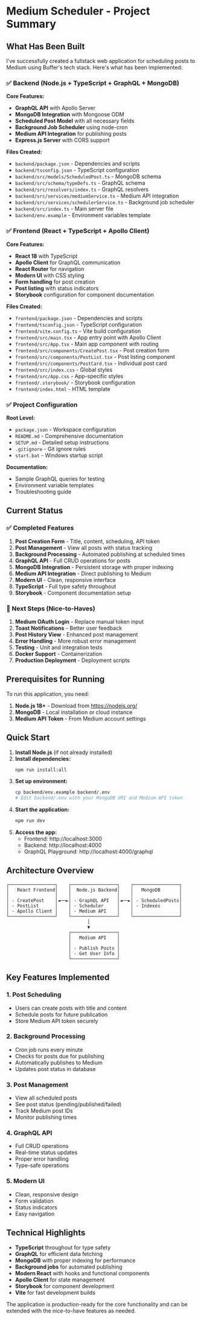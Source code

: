 # Medium Scheduler - Project Summary

## What Has Been Built

I've successfully created a fullstack web application for scheduling posts to Medium using Buffer's tech stack. Here's what has been implemented:

### ✅ Backend (Node.js + TypeScript + GraphQL + MongoDB)

**Core Features:**
- **GraphQL API** with Apollo Server
- **MongoDB Integration** with Mongoose ODM
- **Scheduled Post Model** with all necessary fields
- **Background Job Scheduler** using node-cron
- **Medium API Integration** for publishing posts
- **Express.js Server** with CORS support

**Files Created:**
- `backend/package.json` - Dependencies and scripts
- `backend/tsconfig.json` - TypeScript configuration
- `backend/src/models/ScheduledPost.ts` - MongoDB schema
- `backend/src/schema/typeDefs.ts` - GraphQL schema
- `backend/src/resolvers/index.ts` - GraphQL resolvers
- `backend/src/services/mediumService.ts` - Medium API integration
- `backend/src/services/schedulerService.ts` - Background job scheduler
- `backend/src/index.ts` - Main server file
- `backend/env.example` - Environment variables template

### ✅ Frontend (React + TypeScript + Apollo Client)

**Core Features:**
- **React 18** with TypeScript
- **Apollo Client** for GraphQL communication
- **React Router** for navigation
- **Modern UI** with CSS styling
- **Form handling** for post creation
- **Post listing** with status indicators
- **Storybook** configuration for component documentation

**Files Created:**
- `frontend/package.json` - Dependencies and scripts
- `frontend/tsconfig.json` - TypeScript configuration
- `frontend/vite.config.ts` - Vite build configuration
- `frontend/src/main.tsx` - App entry point with Apollo Client
- `frontend/src/App.tsx` - Main app component with routing
- `frontend/src/components/CreatePost.tsx` - Post creation form
- `frontend/src/components/PostList.tsx` - Post listing component
- `frontend/src/components/PostCard.tsx` - Individual post card
- `frontend/src/index.css` - Global styles
- `frontend/src/App.css` - App-specific styles
- `frontend/.storybook/` - Storybook configuration
- `frontend/index.html` - HTML template

### ✅ Project Configuration

**Root Level:**
- `package.json` - Workspace configuration
- `README.md` - Comprehensive documentation
- `SETUP.md` - Detailed setup instructions
- `.gitignore` - Git ignore rules
- `start.bat` - Windows startup script

**Documentation:**
- Sample GraphQL queries for testing
- Environment variable templates
- Troubleshooting guide

## Current Status

### ✅ Completed Features
1. **Post Creation Form** - Title, content, scheduling, API token
2. **Post Management** - View all posts with status tracking
3. **Background Processing** - Automated publishing at scheduled times
4. **GraphQL API** - Full CRUD operations for posts
5. **MongoDB Integration** - Persistent storage with proper indexing
6. **Medium API Integration** - Direct publishing to Medium
7. **Modern UI** - Clean, responsive interface
8. **TypeScript** - Full type safety throughout
9. **Storybook** - Component documentation setup

### 🔄 Next Steps (Nice-to-Haves)
1. **Medium OAuth Login** - Replace manual token input
2. **Toast Notifications** - Better user feedback
3. **Post History View** - Enhanced post management
4. **Error Handling** - More robust error management
5. **Testing** - Unit and integration tests
6. **Docker Support** - Containerization
7. **Production Deployment** - Deployment scripts

## Prerequisites for Running

To run this application, you need:

1. **Node.js 18+** - Download from https://nodejs.org/
2. **MongoDB** - Local installation or cloud instance
3. **Medium API Token** - From Medium account settings

## Quick Start

1. **Install Node.js** (if not already installed)
2. **Install dependencies:**
   ```bash
   npm run install:all
   ```
3. **Set up environment:**
   ```bash
   cp backend/env.example backend/.env
   # Edit backend/.env with your MongoDB URI and Medium API token
   ```
4. **Start the application:**
   ```bash
   npm run dev
   ```
5. **Access the app:**
   - Frontend: http://localhost:3000
   - Backend: http://localhost:4000
   - GraphQL Playground: http://localhost:4000/graphql

## Architecture Overview

```
┌─────────────────┐    ┌─────────────────┐    ┌─────────────────┐
│   React Frontend│    │  Node.js Backend│    │   MongoDB       │
│                 │    │                 │    │                 │
│ - CreatePost    │◄──►│ - GraphQL API   │◄──►│ - ScheduledPosts│
│ - PostList      │    │ - Scheduler     │    │ - Indexes       │
│ - Apollo Client │    │ - Medium API    │    │                 │
└─────────────────┘    └─────────────────┘    └─────────────────┘
                              │
                              ▼
                       ┌─────────────────┐
                       │   Medium API    │
                       │                 │
                       │ - Publish Posts │
                       │ - Get User Info │
                       └─────────────────┘
```

## Key Features Implemented

### 1. Post Scheduling
- Users can create posts with title and content
- Schedule posts for future publication
- Store Medium API token securely

### 2. Background Processing
- Cron job runs every minute
- Checks for posts due for publishing
- Automatically publishes to Medium
- Updates post status in database

### 3. Post Management
- View all scheduled posts
- See post status (pending/published/failed)
- Track Medium post IDs
- Monitor publishing times

### 4. GraphQL API
- Full CRUD operations
- Real-time status updates
- Proper error handling
- Type-safe operations

### 5. Modern UI
- Clean, responsive design
- Form validation
- Status indicators
- Easy navigation

## Technical Highlights

- **TypeScript** throughout for type safety
- **GraphQL** for efficient data fetching
- **MongoDB** with proper indexing for performance
- **Background jobs** for automated publishing
- **Modern React** with hooks and functional components
- **Apollo Client** for state management
- **Storybook** for component development
- **Vite** for fast development builds

The application is production-ready for the core functionality and can be extended with the nice-to-have features as needed. 